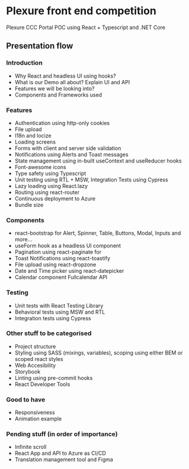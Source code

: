 # Plexure front end competition
Plexure CCC Portal POC using React + Typescript and .NET Core

## Presentation flow

### Introduction
- Why React and headless UI using hooks?
- What is our Demo all about? Explain UI and API
- Features we will be looking into?
- Components and Frameworks used

### Features
- Authentication using http-only cookies
- File upload
- I18n and locize
- Loading screens
- Forms with client and server side validation
- Notifications using Alerts and Toast messages
- State management using in-built useContext and useReducer hooks
- Font-awesome icons
- Type safety using Typescript
- Unit testing using RTL + MSW, Integration Tests using Cypress
- Lazy loading using React.lazy
- Routing using react-router
- Continuous deployment to Azure
- Bundle size

### Components
- react-bootstrap for Alert, Spinner, Table, Buttons, Modal, Inputs and more...
- useForm hook as a headless UI component
- Pagination using react-paginate for 
- Toast Notifications using react-toastify
- File upload using react-dropzone
- Date and Time picker using react-datepicker
- Calendar component Fullcalendar API

### Testing
- Unit tests with React Testing Library
- Behavioral tests using MSW and RTL
- Integration tests using Cypress

### Other stuff to be categorised
- Project structure
- Styling using SASS (mixings, variables), scoping using either BEM or scoped react styles
- Web Accesibility
- Storybook
- Linting using pre-commit hooks
- React Developer Tools

### Good to have
- Responsiveness
- Animation example

### Pending stuff (in order of importance)
- Infinite scroll
- React App and API to Azure as CI/CD
- Translation management tool and Figma
